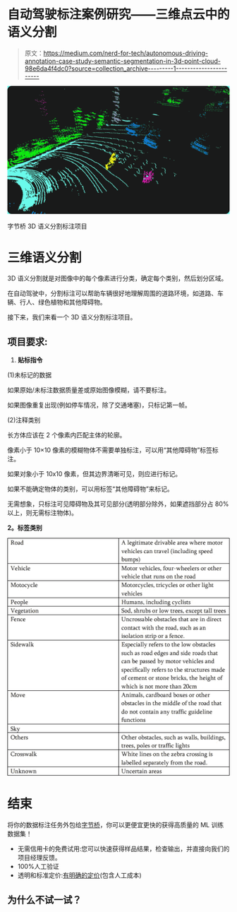 # 自动驾驶标注案例研究——三维点云中的语义分割

> 原文：<https://medium.com/nerd-for-tech/autonomous-driving-annotation-case-study-semantic-segmentation-in-3d-point-cloud-98e6da4f4dc0?source=collection_archive---------1----------------------->

![](img/ecfbf363e66f5a325797add610ad98b8.png)

字节桥 3D 语义分割标注项目

# 三维语义分割

3D 语义分割就是对图像中的每个像素进行分类，确定每个类别，然后划分区域。

在自动驾驶中，分割标注可以帮助车辆很好地理解周围的道路环境，如道路、车辆、行人、绿色植物和其他障碍物。

接下来，我们来看一个 3D 语义分割标注项目。

## 项目要求:

1.  **贴标指令**

(1)未标记的数据

如果原始/未标注数据质量差或原始图像模糊，请不要标注。

如果图像重复出现(例如停车情况，除了交通堵塞)，只标记第一帧。

(2)注释类别

长方体应该在 2 个像素内匹配主体的轮廓。

像素小于 10×10 像素的模糊物体不需要单独标注，可以用“其他障碍物”标签标注。

如果对象小于 10x10 像素，但其边界清晰可见，则应进行标记。

如果不能确定物体的类别，可以用标签“其他障碍物”来标记。

无需想象，只标注可见障碍物及其可见部分(透明部分除外，如果遮挡部分占 80%以上，则无需标注物体)。

**2。标签类别**

![](img/8629703bbce3abed5d82984b563e278b.png)

# 结束

将你的数据标注任务外包给[字节桥](https://tinyurl.com/2947u6xk)，你可以更便宜更快的获得高质量的 ML 训练数据集！

*   无需信用卡的免费试用:您可以快速获得样品结果，检查输出，并直接向我们的项目经理反馈。
*   100%人工验证
*   透明和标准定价:[有明确的定价](https://www.bytebridge.io/#/?module=price)(包含人工成本)

## 为什么不试一试？